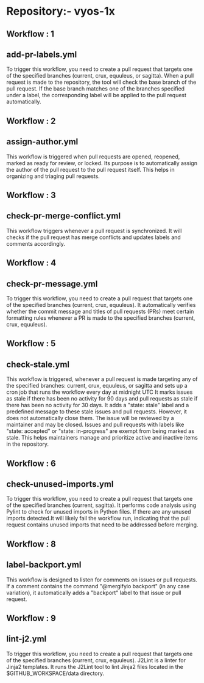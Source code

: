 # Repository:-  vyos-1x

## Workflow : 1
  ## add-pr-labels.yml
  To trigger this workflow, you need to create a pull request that targets one of the specified branches (current, crux, equuleus, or sagitta).
  When a pull request is made to the repository, the tool will check the base branch of the pull request.
  If the base branch matches one of the branches specified under a label, the corresponding label will be applied to the pull request automatically.

 ## Workflow : 2
  ## assign-author.yml
  This workflow is triggered when pull requests are opened, reopened, marked as ready for review, or locked. 
  Its purpose is to automatically assign the author of the pull request to the pull request itself.
  This helps in organizing and triaging pull requests.

 ## Workflow : 3
  ## check-pr-merge-conflict.yml
  This workflow triggers whenever a pull request is synchronized. 
  It will checks if the pull request has merge conflicts and updates labels and comments accordingly.

## Workflow : 4
  ## check-pr-message.yml
  To trigger this workflow, you need to create a pull request that targets one of the specified branches (current, crux, equuleus).
  It automatically verifies whether the commit message and titles of pull requests (PRs) meet certain formatting rules  whenever a PR is made to the specified branches (current, crux, equuleus).

## Workflow : 5
  ## check-stale.yml
  This workflow is triggered, whenever a pull request is made targeting any of the specified branches: current, crux, equuleus, or sagitta and sets up a cron job that runs the workflow every day at midnight UTC
  It marks issues as stale if there has been no activity for 90 days and pull requests as stale if there has been no activity for 30 days. 
  It adds a "state: stale" label and a predefined message to these stale issues and pull requests. However, it does not automatically close them. The issue will be reviewed by a maintainer and may be closed.
  Issues and pull requests with labels like "state: accepted" or "state: in-progress" are exempt from being marked as stale. 
  This helps maintainers manage and prioritize active and inactive items in the repository.

## Workflow : 6
  ## check-unused-imports.yml
  To trigger this workflow, you need to create a pull request that targets one of the specified branches (current, sagitta).
  It performs code analysis using Pylint to check for unused imports in Python files.
  If there are any unused imports detected.It will likely fail the workflow run, indicating that the pull request contains unused imports that need to be addressed before merging.

## Workflow : 8
  ## label-backport.yml
  This workflow is designed to listen for comments on issues or pull requests.
  If a comment contains the command "@mergifyio backport" (in any case variation), it automatically adds a "backport" label to that issue or pull request.

## Workflow : 9
  ## lint-j2.yml
  To trigger this workflow, you need to create a pull request that targets one of the specified branches (current, crux, equuleus).
  J2Lint is a linter for Jinja2 templates.
  It runs the J2Lint tool to lint Jinja2 files located in the $GITHUB_WORKSPACE/data directory.







